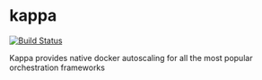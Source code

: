 # kappa

[![Build Status](https://travis-ci.org/opsfactory/kappa.svg?branch=master)](https://travis-ci.org/opsfactory/kappa)

Kappa provides native docker autoscaling for all the most popular orchestration frameworks
